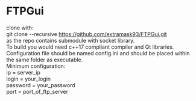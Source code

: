 # FTPGui
clone with:<br />
git clone --recursive https://github.com/extramask93/FTPGui.git<br />
as the repo contains submodule with socket library.<br />
To build you would need c++17 compliant compiler and Qt libraries.<br />
Configuration file should be named config.ini and should be placed within the same folder as executable.<br />
Minimum configuration:<br />
ip = server_ip<br />
login = your_login<br />
password = your_password<br />
port = port_of_ftp_server<br />
